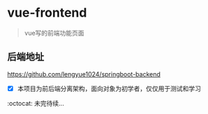 # vue-frontend
> vue写的前端功能页面

## 后端地址
<https://github.com/lengyue1024/springboot-backend>

- [x] 本项目为前后端分离架构，面向对象为初学者，仅仅用于测试和学习

:octocat: 未完待续...